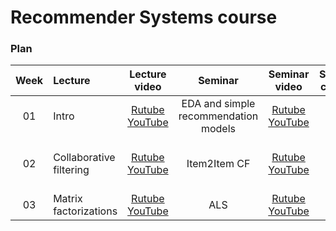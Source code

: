 # Recommender Systems course

### Plan
|Week        | Lecture    | Lecture video  |  Seminar      | Seminar video  | Seminar content | HW     | Deadline     | Comments    |
|:----------:|:-----------|:--------------:|:-------------:|:--------------:|:---------------:|:------:|:------------:|:-----------:|
| 01 | Intro | [Rutube](https://rutube.ru/video/private/81aeefd829f86df72b12af13c7fb7da5/?p=l2RgF7EaiMggV7DxBnE36g) <br> [YouTube](https://youtu.be/LvYCi3TAfvE) | EDA and simple recommendation models | [Rutube](https://rutube.ru/video/private/ae9d8a187bca6819af317d2ba925fb62/?p=vjxWANF5CdlQpgTptiBckw) <br> [YouTube](https://youtu.be/PxrgfkdC2rI) | [Colab](https://colab.research.google.com/drive/1SnFRaVzdAY7XWT201nkai1BkPouttCvr) | | | |
| 02 | Collaborative filtering | [Rutube](https://rutube.ru/video/private/81aeefd829f86df72b12af13c7fb7da5/?p=l2RgF7EaiMggV7DxBnE36g) <br> [YouTube](https://youtu.be/LvYCi3TAfvE) | Item2Item CF | [Rutube](https://rutube.ru/video/private/d4a17de41e5e7433fe075f751334ea5b/?p=sQ568qlqiNZp-5YfF8bfUg) <br> [YouTube](https://youtu.be/nOmGsTtI5R8) | [Colab](https://colab.research.google.com/drive/1v1Co1N2p7cAqWduQunUaZrC8Z1oAn-tR#scrollTo=KKCmvIdQLAMJ) | [Colab](https://drive.google.com/file/d/1cj2sqrOJy9JSVuxJpX2Js0z1dys5gftJ/view?usp=sharing) <br> [Submission form](https://docs.google.com/forms/d/1gj710SYvheKtRskcxrpFl50SE3V7Z_1PuOOU8B1KMIg/edit) | 22.11.2024 | -1 point for each day of delay |
| 03 | Matrix factorizations | [Rutube](https://rutube.ru/video/private/f832b4abfe898d3faa275b70f5268884/?p=Nds48uHeimAKQZADtXGUow) <br> [YouTube](https://youtu.be/bWCEZyrmrBQ) | ALS | [Rutube](https://rutube.ru/video/private/8ddb3f339189759dd49516c9b0ade106/?p=sOSkMqamCRwRwWlT2HEu4Q) <br> [YouTube](https://youtu.be/4F3iszY5NvI) | [Colab](https://colab.research.google.com/drive/1Vbir6IJXjIwI77ZlsG7OeE1xA16CPRSW#scrollTo=zD1oAARKXbUt) |  |  |